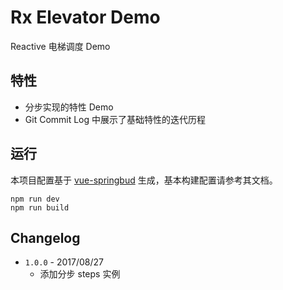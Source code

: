 # Rx Elevator Demo
Reactive 电梯调度 Demo

## 特性
- 分步实现的特性 Demo
- Git Commit Log 中展示了基础特性的迭代历程

## 运行
本项目配置基于 [vue-springbud](https://github.com/doodlewind/vue-springbud) 生成，基本构建配置请参考其文档。

```
npm run dev
npm run build
```

## Changelog
- `1.0.0` - 2017/08/27
  - 添加分步 steps 实例
